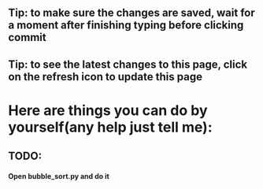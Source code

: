 ## Tip: to make sure the changes are saved, wait for a moment after finishing typing before clicking commit
## Tip: to see the latest changes to this page, click on the refresh icon to update this page

# Here are things you can do by yourself(any help just tell me):
## TODO:
#### Open bubble_sort.py and do it
